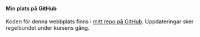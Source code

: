 #### Min plats på GitHub

Koden för denna webbplats finns i [mitt repo på GitHub](https://github.com/ingolager/design). Uppdateringar sker regelbundet under kursens gång.
